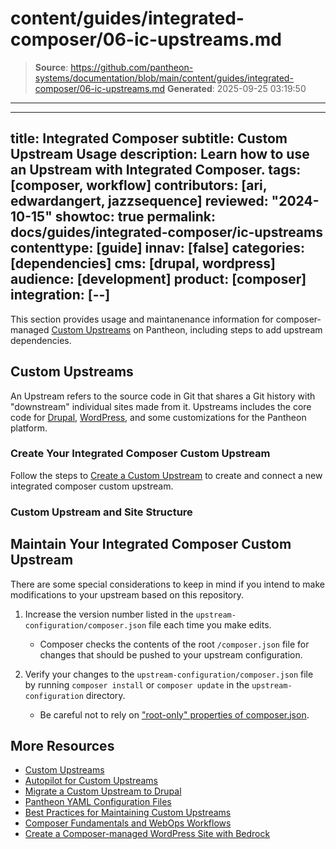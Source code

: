 # content/guides/integrated-composer/06-ic-upstreams.md

> **Source**: https://github.com/pantheon-systems/documentation/blob/main/content/guides/integrated-composer/06-ic-upstreams.md
> **Generated**: 2025-09-25 03:19:50

---

---
title: Integrated Composer
subtitle: Custom Upstream Usage
description: Learn how to use an Upstream with Integrated Composer.
tags: [composer, workflow]
contributors: [ari, edwardangert, jazzsequence]
reviewed: "2024-10-15"
showtoc: true
permalink: docs/guides/integrated-composer/ic-upstreams
contenttype: [guide]
innav: [false]
categories: [dependencies]
cms: [drupal, wordpress]
audience: [development]
product: [composer]
integration: [--]
---

This section provides usage and maintanenance information for composer-managed [Custom Upstreams](/guides/custom-upstream) on Pantheon, including steps to add upstream dependencies.


## Custom Upstreams

An Upstream refers to the source code in Git that shares a Git history with "downstream" individual sites made from it. Upstreams includes the core code for [Drupal](https://github.com/pantheon-upstreams/drupal-composer-managed), [WordPress](https://github.com/pantheon-upstreams/wordpress-composer-managed), and some customizations for the Pantheon platform.

### Create Your Integrated Composer Custom Upstream

Follow the steps to [Create a Custom Upstream](/guides/custom-upstream/create-custom-upstream/) to create and connect a new integrated composer custom upstream. 

### Custom Upstream and Site Structure

<Partial file="ic-upstream-structure.md" />

<Partial file="upstream-management-dependencies.md" />

## Maintain Your Integrated Composer Custom Upstream

 There are some special considerations to keep in mind if you intend to make modifications to your upstream based on this repository.

1. Increase the version number listed in the `upstream-configuration/composer.json` file each time you make edits.
    - Composer checks the contents of the root `/composer.json` file for changes that should be pushed to your upstream configuration.

1. Verify your changes to the `upstream-configuration/composer.json` file by running `composer install` or `composer update` in the `upstream-configuration` directory.
    - Be careful not to rely on ["root-only" properties of composer.json](https://getcomposer.org/doc/04-schema.md).

## More Resources

- [Custom Upstreams](/guides/custom-upstream)
- [Autopilot for Custom Upstreams](/guides/autopilot-custom-upstream)
- [Migrate a Custom Upstream to Drupal](/guides/drupal-hosted-createcustom)
- [Pantheon YAML Configuration Files](/pantheon-yml)
- [Best Practices for Maintaining Custom Upstreams](/guides/custom-upstream/maintain-custom-upstream)
- [Composer Fundamentals and WebOps Workflows](/guides/composer)
- [Create a Composer-managed WordPress Site with Bedrock](/guides/wordpress-composer/wordpress-composer-managed)
